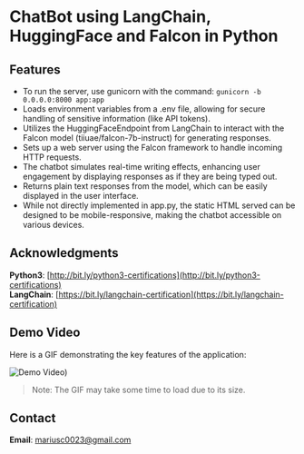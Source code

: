 # ChatBot using LangChain, HuggingFace and Falcon in Python

## Features
- To run the server, use gunicorn with the command: `gunicorn -b 0.0.0.0:8000 app:app`
- Loads environment variables from a .env file, allowing for secure handling of sensitive information (like API tokens).
- Utilizes the HuggingFaceEndpoint from LangChain to interact with the Falcon model (tiiuae/falcon-7b-instruct) for generating responses.
- Sets up a web server using the Falcon framework to handle incoming HTTP requests.
- The chatbot simulates real-time writing effects, enhancing user engagement by displaying responses as if they are being typed out.
- Returns plain text responses from the model, which can be easily displayed in the user interface.
- While not directly implemented in app.py, the static HTML served can be designed to be mobile-responsive, making the chatbot accessible on various devices.

## Acknowledgments

**Python3**: [http://bit.ly/python3-certifications](http://bit.ly/python3-certifications)  
**LangChain**: [https://bit.ly/langchain-certification](https://bit.ly/langchain-certification)
<br>


## Demo Video

Here is a GIF demonstrating the key features of the application:

![Demo Video]([https://github.com/marius2347/ChatBot-using-LangChain-and-HuggingFace-in-Python/blob/main/video.gif](https://github.com/marius2347/ChatBot-using-LangChain-and-HuggingFace-in-Python/blob/main/video.gif)))

> Note: The GIF may take some time to load due to its size.

## Contact

**Email**: mariusc0023@gmail.com
